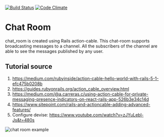 [![Build Status](https://api.travis-ci.org/saikat-org/chat_room.svg?branch=master)](http://travis-ci.org/saikat-org/chat_room)
[![Code Climate](https://codeclimate.com/github/saikat-org/chat_room.svg)](https://codeclimate.com/github/saikat-org/chat_room)

# Chat Room
chat_room is created using Rails action-cable. This chat-room supports broadcasting messages to a channel. All the subscribers of the channel are able to see the messages published by any user.

## Tutorial source
1. https://medium.com/rubyinside/action-cable-hello-world-with-rails-5-1-efc475b0208b
2. https://guides.rubyonrails.org/action_cable_overview.html
3. https://medium.com/@a.carreras.c/using-action-cable-for-private-messaging-presence-indicators-on-react-rails-app-526b3e34c14d
4. https://www.sitepoint.com/rails-and-actioncable-adding-advanced-features/
5. Configure devise: https://www.youtube.com/watch?v=zJYuLebl-Js&t=480s

![chat room example](/chat_room.gif?raw=true "Chat room example")

